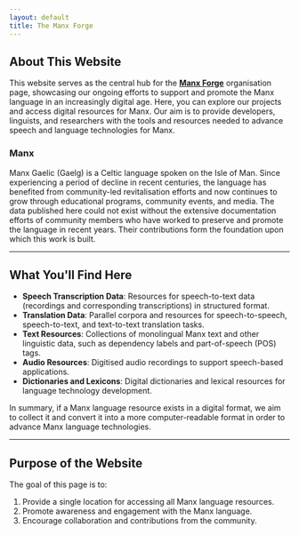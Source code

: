 ```yaml
---
layout: default
title: The Manx Forge
---
```

## About This Website
This website serves as the central hub for the [**Manx Forge**](https://github.com/Manx-forge) organisation page, showcasing our ongoing efforts to support and promote the Manx language in an increasingly digital age. Here, you can explore our projects and access digital resources for Manx. Our aim is to provide developers, linguists, and researchers with the tools and resources needed to advance speech and language technologies for Manx.

### Manx
Manx Gaelic (Gaelg) is a Celtic language spoken on the Isle of Man. Since experiencing a period of decline in recent centuries, the language has benefited from community-led revitalisation efforts and now continues to grow through educational programs, community events, and media. The data published here could not exist without the extensive documentation efforts of community members who have worked to preserve and promote the language in recent years. Their contributions form the foundation upon which this work is built. 

---

## What You'll Find Here
- **Speech Transcription Data**: Resources for speech-to-text data (recordings and corresponding transcriptions) in structured format.
- **Translation Data**: Parallel corpora and resources for speech-to-speech, speech-to-text, and text-to-text translation tasks.
- **Text Resources**: Collections of monolingual Manx text and other linguistic data, such as dependency labels and part-of-speech (POS) tags.
- **Audio Resources**: Digitised audio recordings to support speech-based applications.
- **Dictionaries and Lexicons**: Digital dictionaries and lexical resources for language technology development.

In summary, if a Manx language resource exists in a digital format, we aim to collect it and convert it into a more computer-readable format in order to advance Manx language technologies.

---

## Purpose of the Website
The goal of this page is to:
1. Provide a single location for accessing all Manx language resources.
2. Promote awareness and engagement with the Manx language.
3. Encourage collaboration and contributions from the community.
